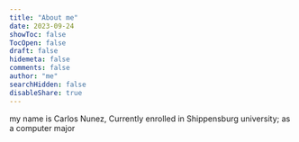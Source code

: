 ```yaml
---
title: "About me"
date: 2023-09-24
showToc: false
TocOpen: false
draft: false
hidemeta: false
comments: false
author: "me"
searchHidden: false
disableShare: true
---
```

my name is Carlos Nunez, Currently enrolled in Shippensburg university; as a computer major

